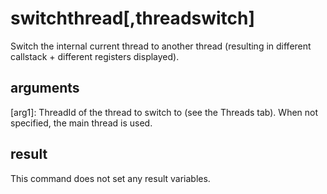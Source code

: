 # switchthread[,threadswitch]
Switch the internal current thread to another thread (resulting in different callstack + different registers displayed).

## arguments 
[arg1]: ThreadId of the thread to switch to (see the Threads tab). When not specified, the main thread is used. 

## result 
This command does not set any result variables. 
